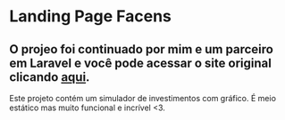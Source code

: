 # Landing Page Facens

## O projeo foi continuado por mim e um parceiro em Laravel e você pode acessar o site original clicando [aqui](https://pos.facens.br/).


Este projeto contém um simulador de investimentos com gráfico. É meio estático mas muito funcional e incrível <3.
